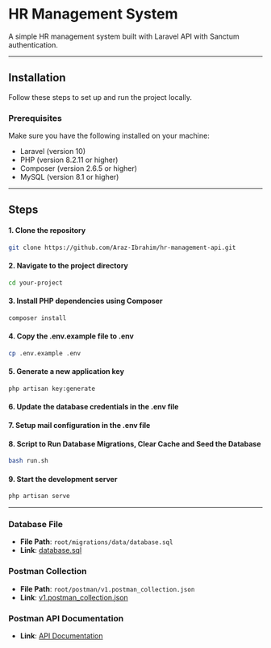 # HR Management System

A simple HR management system built with Laravel API with Sanctum authentication.

---

## Installation

Follow these steps to set up and run the project locally.

### Prerequisites

Make sure you have the following installed on your machine:

- Laravel (version 10)
- PHP (version 8.2.11 or higher)
- Composer (version 2.6.5 or higher)
- MySQL (version 8.1 or higher)

---

## Steps

#### 1. Clone the repository
```bash
git clone https://github.com/Araz-Ibrahim/hr-management-api.git
```
#### 2. Navigate to the project directory
```bash
cd your-project
```
#### 3. Install PHP dependencies using Composer
```bash
composer install
```
#### 4. Copy the .env.example file to .env
```bash
cp .env.example .env
```
#### 5. Generate a new application key
```bash
php artisan key:generate
```
#### 6. Update the database credentials in the .env file

#### 7. Setup mail configuration in the .env file

#### 8. Script to Run Database Migrations, Clear Cache and Seed the Database
```bash
bash run.sh
```
#### 9. Start the development server
```bash
php artisan serve
```
---

### Database File

- **File Path**: `root/migrations/data/database.sql`
- **Link**: [database.sql](https://github.com/Araz-Ibrahim/hr-management-api/blob/main/database/data/database.sql)

### Postman Collection

- **File Path**: `root/postman/v1.postman_collection.json`
- **Link**: [v1.postman_collection.json](https://github.com/Araz-Ibrahim/hr-management-api/blob/main/postman/v1.postman_collection.json)

### Postman API Documentation 

- **Link**: [API Documentation](https://documenter.getpostman.com/view/25810383/2sA35G4N2V)



